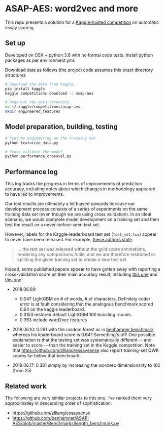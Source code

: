 # ASAP-AES: word2vec and more

This repo presents a solution for a 
[Kaggle-hosted competition](https://www.kaggle.com/c/asap-aes) 
on automatic essay scoring. 

## Set up

Developed on OSX + python 3.6 with no formal code tests. Install python 
packages as per environment.yml.

Download data as follows (the project code assumes this exact directory structure): 

```bash
# Download the data from kaggle
pip install kaggle
kaggle competitions download -c asap-aes

# Organize the data directory
cd ~/.kaggle/competitions/asap-aes
mkdir engineered_features
```

## Model preparation, building, testing

```bash
# Feature engineering on the training set
python featurize_data.py

# Cross-validate the model
python performance_crossval.py
```

## Performance log

This log tracks the progress in terms of improvements of prediction accuracy, 
including notes about which changes in methodology appeared to have
led to improvements.

Our test results are ultimately a bit biased upwards because our development process
consists of a series of experiments on the same training data set (even though
we are using cross validation). In an ideal scenario, we would complete
model development on a training set and then test the result on a
never-before-seen test set.

However, labels for the Kaggle-leaderboard test set (`test_set.tsv`) appear to
never have been released. For example, [these authors state](https://arxiv.org/pdf/1606.04289.pdf)

> ... the test set was released without
the gold score annotations, rendering any comparisons
futile, and we are therefore restricted in
splitting the given training set to create a new test
set.

Indeed, some published papers appear to have gotten away with reporting a
cross-validation score as their main accuracy result, including 
[this one](https://www.aclweb.org/anthology/D16-1193) and 
[this one](https://dl.acm.org/citation.cfm?id=3098160). 


- 2018.06.09: 
    - 0.047 LightGBM on # of words, # of characters. Definitely coder error is at fault considering 
    that the analogous benchmark scored 0.64 on the kaggle leaderboard.
    - 0.3153 restored default LightGBM 100 boosting rounds.
    - 0.363 include word2vec features

- 2018.06.10: 0.281 with the random forest as in [benhamner benchmark](https://github.com/benhamner/ASAP-AES/blob/master/Benchmarks/length_benchmark.py)
    whereas his leaderboard score is 0.64? Something's off! One possible explanation is that
    the testing set was systematically different -- and easier to score -- than
    the training set in the Kaggle competition. Note that https://github.com/zlliang/essaysense also
    report training-set QWK scores far below that benchmark.

- 2018.06.17: 0.381 simply by increasing the wordvec dimensionality to 100 (from 25)

## Related work

The following are very similar projects to this one. I've ranked them very approximatley in 
descending order of sophistication:

- https://github.com/zlliang/essaysense 
- https://github.com/benhamner/ASAP-AES/blob/master/Benchmarks/length_benchmark.py
